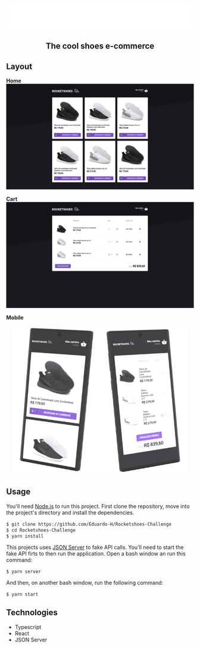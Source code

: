 <p align="center">
    <img src="src/assets/images/logo.svg">
</p>

<h2 align="center">
    The cool shoes e-commerce
</h2>

## Layout

**Home**
<img src=".github/home_desktop.png">

**Cart**
<img src=".github/cart_desktop.png">

**Mobile**
<p align="center">
    <img src=".github/mobile.png" height="400px">
</p>

## Usage
You'll need [Node.js](https://nodejs.org/en/) to run this project. First clone the repository, move into the project's directory and install the dependencies.
```
$ git clone https://github.com/Eduardo-H/Rocketshoes-Challenge
$ cd Rocketshoes-Challenge
$ yarn install
```

This projects uses [JSON Server](https://github.com/typicode/json-server) to fake API calls. You'll need to start the fake API firts to then run the application. Open a bash window an run this command:
```
$ yarn server
```

And then, on another bash window, run the following command:
```
$ yarn start
```

## Technologies
- Typescript
- React
- JSON Server